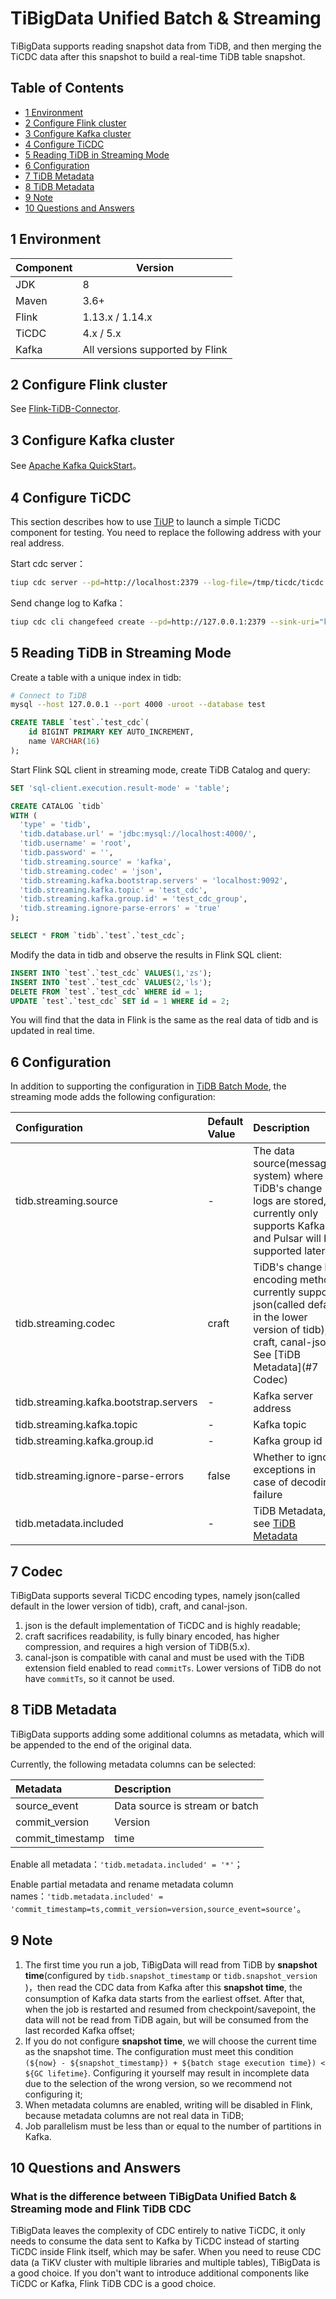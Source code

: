 # TiBigData Unified Batch & Streaming

TiBigData supports reading snapshot data from TiDB, and then merging the TiCDC data after this snapshot to build a real-time TiDB table snapshot.

## Table of Contents

* [1 Environment](#1-Environment)
* [2 Configure Flink cluster](#2-Configure-Flink-cluster)
* [3 Configure Kafka cluster](#3-Configure-Kafka-cluster)
* [4 Configure TiCDC](#4-Configure-TiCDC)
* [5 Reading TiDB in Streaming Mode](#5-Reading-TiDB-in-Streaming-Mode )
* [6 Configuration](#6-Configuration)
* [7 TiDB Metadata](#7-Codec)
* [8 TiDB Metadata](#8-TiDB-Metadata)
* [9 Note](#9-Note)
* [10 Questions and Answers](#10-Questions-and-Answers)

## 1 Environment

| Component | Version                         |
|-----------|---------------------------------|
| JDK       | 8                               |
| Maven     | 3.6+                            |
| Flink     | 1.13.x / 1.14.x                 |
| TiCDC     | 4.x / 5.x                       |
| Kafka     | All versions supported by Flink |

## 2 Configure Flink cluster

See [Flink-TiDB-Connector](./README.md).

## 3 Configure Kafka cluster

See [Apache Kafka QuickStart](https://kafka.apache.org/quickstart)。

## 4 Configure TiCDC

This section describes how to use [TiUP](https://tiup.io/) to launch a simple TiCDC component for testing. You need to replace the following address with your real address.

Start cdc server：
```bash
tiup cdc server --pd=http://localhost:2379 --log-file=/tmp/ticdc/ticdc.log --addr=0.0.0.0:8301 --advertise-addr=127.0.0.1:8301 --data-dir=/tmp/log/ticdc
```

Send change log to Kafka：
```bash
tiup cdc cli changefeed create --pd=http://127.0.0.1:2379 --sink-uri="kafka://localhost:9092/test_cdc?kafka-version=2.4.0&partition-num=1&max-message-bytes=67108864&replication-factor=1&protocol=default"
```

## 5 Reading TiDB in Streaming Mode 

Create a table with a unique index in tidb:

```bash
# Connect to TiDB
mysql --host 127.0.0.1 --port 4000 -uroot --database test
```

```sql
CREATE TABLE `test`.`test_cdc`(
    id BIGINT PRIMARY KEY AUTO_INCREMENT,
    name VARCHAR(16) 
);
```
Start Flink SQL client in streaming mode, create TiDB Catalog and query:

```sql
SET 'sql-client.execution.result-mode' = 'table';

CREATE CATALOG `tidb`
WITH (
  'type' = 'tidb',
  'tidb.database.url' = 'jdbc:mysql://localhost:4000/',
  'tidb.username' = 'root',
  'tidb.password' = '',
  'tidb.streaming.source' = 'kafka',
  'tidb.streaming.codec' = 'json',
  'tidb.streaming.kafka.bootstrap.servers' = 'localhost:9092',
  'tidb.streaming.kafka.topic' = 'test_cdc',
  'tidb.streaming.kafka.group.id' = 'test_cdc_group',
  'tidb.streaming.ignore-parse-errors' = 'true'
);

SELECT * FROM `tidb`.`test`.`test_cdc`;
```

Modify the data in tidb and observe the results in Flink SQL client:

```sql
INSERT INTO `test`.`test_cdc` VALUES(1,'zs');
INSERT INTO `test`.`test_cdc` VALUES(2,'ls');
DELETE FROM `test`.`test_cdc` WHERE id = 1;
UPDATE `test`.`test_cdc` SET id = 1 WHERE id = 2;
```

You will find that the data in Flink is the same as the real data of tidb and is updated in real time.

## 6 Configuration

In addition to supporting the configuration in [TiDB Batch Mode](./README.md), the streaming mode adds the following configuration:

| Configuration                          | Default Value | Description                                                                                                                                               |
|:---------------------------------------|:--------------|:----------------------------------------------------------------------------------------------------------------------------------------------------------|
| tidb.streaming.source                  | -             | The data source(messaging system) where TiDB's change logs are stored, currently only supports Kafka and Pulsar will be supported later.                  |
| tidb.streaming.codec                   | craft         | TiDB's change log encoding method, currently supports json(called default in the lower version of tidb), craft, canal-json. See [TiDB Metadata](#7 Codec) |
| tidb.streaming.kafka.bootstrap.servers | -             | Kafka server address                                                                                                                                      |
| tidb.streaming.kafka.topic             | -             | Kafka topic                                                                                                                                               |
| tidb.streaming.kafka.group.id          | -             | Kafka group id                                                                                                                                            |
| tidb.streaming.ignore-parse-errors     | false         | Whether to ignore exceptions in case of decoding failure                                                                                                  |
| tidb.metadata.included                 | -             | TiDB Metadata, see [TiDB Metadata](#8-TiDB-Metadata)                                                                                                      |

## 7 Codec

TiBigData supports several TiCDC encoding types, namely json(called default in the lower version of tidb), craft, and canal-json.

1. json is the default implementation of TiCDC and is highly readable;
2. craft sacrifices readability, is fully binary encoded, has higher compression, and requires a high version of TiDB(5.x).
3. canal-json is compatible with canal and must be used with the TiDB extension field enabled to read `commitTs`. Lower versions of TiDB do not have `commitTs`, so it cannot be used.

## 8 TiDB Metadata

TiBigData supports adding some additional columns as metadata, which will be appended to the end of the original data.

Currently, the following metadata columns can be selected:

| Metadata         | Description                    |
|:-----------------|:-------------------------------|
| source_event     | Data source is stream or batch |
| commit_version   | Version                        |
| commit_timestamp | time                           |

Enable all metadata：`'tidb.metadata.included' = '*'`；

Enable partial metadata and rename metadata column names：`'tidb.metadata.included' = 'commit_timestamp=ts,commit_version=version,source_event=source'`。

## 9 Note

1. The first time you run a job, TiBigData will read from TiDB by **snapshot time**(configured by `tidb.snapshot_timestamp` or `tidb.snapshot_version` )，then read the CDC data from Kafka after this **snapshot time**, the consumption of Kafka data starts from the earliest offset. After that, when the job is restarted and resumed from checkpoint/savepoint, the data will not be read from TiDB again, but will be consumed from the last recorded Kafka offset;
2. If you do not configure **snapshot time**, we will choose the current time as the snapshot time. The configuration must meet this condition `(${now} - ${snapshot_timestamp}) + ${batch stage execution time}) < ${GC lifetime}`. Configuring it yourself may result in incomplete data due to the selection of the wrong version, so we recommend not configuring it;
3. When metadata columns are enabled, writing will be disabled in Flink, because metadata columns are not real data in TiDB;
4. Job parallelism must be less than or equal to the number of partitions in Kafka.

## 10 Questions and Answers

### What is the difference between TiBigData Unified Batch & Streaming mode and Flink TiDB CDC

TiBigData leaves the complexity of CDC entirely to native TiCDC, it only needs to consume the data sent to Kafka by TiCDC instead of starting TiCDC inside Flink itself, which may be safer. When you need to reuse CDC data (a TiKV cluster with multiple libraries and multiple tables), TiBigData is a good choice. If you don't want to introduce additional components like TiCDC or Kafka, Flink TiDB CDC is a good choice.

